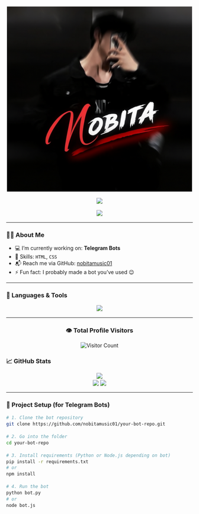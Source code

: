 <!-- Nobita's GitHub Profile README -->
<p align="center">
  <img src="https://github.com/nobitamusic01/nobitamusic01/raw/main/file_00000000233461f9a737ffa1ec09c591.png" width="500" alt="My Photo"/>
</p>

<p align="center">
  <img src="https://capsule-render.vercel.app/api?type=waving&color=00c2ff,7209b7&height=100&section=header"/>
</p>

<p align="center">
  <img src="https://readme-typing-svg.herokuapp.com?font=Fira+Code&duration=3000&pause=500&color=00F7FF&center=true&vCenter=true&width=435&lines=Hey+There!+👋;I'm+Nobita;Web+Developer+%7C+Telegram+Bot+Maker" />
</p>

---

### 🙋‍♂️ About Me

- 💻 I’m currently working on: **Telegram Bots**
- 🎯 Skills: `HTML`, `CSS`
- 📬 Reach me via GitHub: [nobitamusic01](https://github.com/nobitamusic01)
- ⚡ Fun fact: I probably made a bot you’ve used 😉

---

### 🧰 Languages & Tools

<p align="center">
  <img src="https://skillicons.dev/icons?i=html,css,github,vscode" />
</p>

---
<h3 align="center">👁️ Total Profile Visitors</h3>

<p align="center">
  <img src="https://profile-counter.glitch.me/nobitamusic01/count.svg" alt="Visitor Count"/>
</p>

### 📈 GitHub Stats

<p align="center">
  <img src="https://github-readme-streak-stats.herokuapp.com?user=nobitamusic01&theme=tokyonight&hide_border=true" />
  <br/>
  <img src="https://github-readme-stats.vercel.app/api?username=nobitamusic01&show_icons=true&theme=tokyonight&hide_border=true" width="400"/>
  <img src="https://github-readme-stats.vercel.app/api/top-langs/?username=nobitamusic01&layout=compact&theme=tokyonight&hide_border=true" width="300"/>
</p>

---

### 🚀 Project Setup (for Telegram Bots)

```bash
# 1. Clone the bot repository
git clone https://github.com/nobitamusic01/your-bot-repo.git

# 2. Go into the folder
cd your-bot-repo

# 3. Install requirements (Python or Node.js depending on bot)
pip install -r requirements.txt
# or
npm install

# 4. Run the bot
python bot.py
# or
node bot.js
